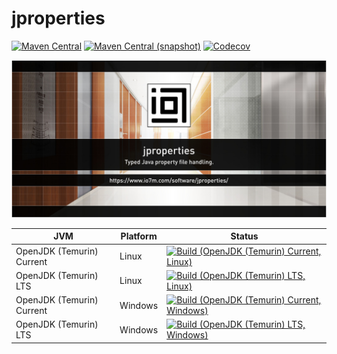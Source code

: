 jproperties
===

[![Maven Central](https://img.shields.io/maven-central/v/com.io7m.jproperties/com.io7m.jproperties.svg?style=flat-square)](http://search.maven.org/#search%7Cga%7C1%7Cg%3A%22com.io7m.jproperties%22)
[![Maven Central (snapshot)](https://img.shields.io/nexus/s/https/s01.oss.sonatype.org/com.io7m.jproperties/com.io7m.jproperties.svg?style=flat-square)](https://s01.oss.sonatype.org/content/repositories/snapshots/com/io7m/jproperties/)
[![Codecov](https://img.shields.io/codecov/c/github/io7m/jproperties.svg?style=flat-square)](https://codecov.io/gh/io7m/jproperties)

![jproperties](./src/site/resources/jproperties.jpg?raw=true)

| JVM | Platform | Status |
|-----|----------|--------|
| OpenJDK (Temurin) Current | Linux | [![Build (OpenJDK (Temurin) Current, Linux)](https://img.shields.io/github/actions/workflow/status/io7m/jproperties/main.linux.temurin.current.yml)](https://github.com/io7m/jproperties/actions?query=workflow%3Amain.linux.temurin.current)|
| OpenJDK (Temurin) LTS | Linux | [![Build (OpenJDK (Temurin) LTS, Linux)](https://img.shields.io/github/actions/workflow/status/io7m/jproperties/main.linux.temurin.lts.yml)](https://github.com/io7m/jproperties/actions?query=workflow%3Amain.linux.temurin.lts)|
| OpenJDK (Temurin) Current | Windows | [![Build (OpenJDK (Temurin) Current, Windows)](https://img.shields.io/github/actions/workflow/status/io7m/jproperties/main.windows.temurin.current.yml)](https://github.com/io7m/jproperties/actions?query=workflow%3Amain.windows.temurin.current)|
| OpenJDK (Temurin) LTS | Windows | [![Build (OpenJDK (Temurin) LTS, Windows)](https://img.shields.io/github/actions/workflow/status/io7m/jproperties/main.windows.temurin.lts.yml)](https://github.com/io7m/jproperties/actions?query=workflow%3Amain.windows.temurin.lts)|
